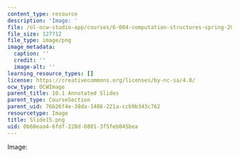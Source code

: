 ```yaml
---
content_type: resource
description: 'Image: '
file: /ol-ocw-studio-app/courses/6-004-computation-structures-spring-2017/0b60eaa46fdf228d08013f5feb045bea_Slide15.png
file_size: 127712
file_type: image/png
image_metadata:
  caption: ''
  credit: ''
  image-alt: ''
learning_resource_types: []
license: https://creativecommons.org/licenses/by-nc-sa/4.0/
ocw_type: OCWImage
parent_title: 10.1 Annotated Slides
parent_type: CourseSection
parent_uid: 76b26f4e-38da-1486-221a-ccb9b343c762
resourcetype: Image
title: Slide15.png
uid: 0b60eaa4-6fdf-228d-0801-3f5feb045bea
---
```

Image: 